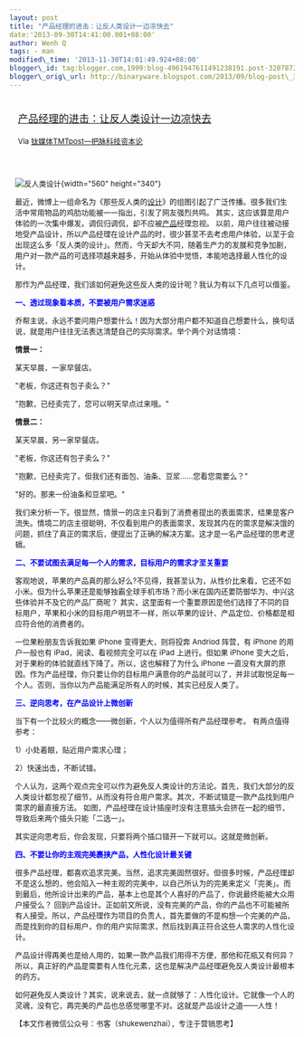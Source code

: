```yaml
--- 
layout: post 
title: "产品经理的进击：让反人类设计一边凉快去" 
date:'2013-09-30T14:41:00.001+08:00' 
author: Wenh Q
tags: - man
modified\_time: '2013-11-30T14:01:49.924+08:00' 
blogger\_id: tag:blogger.com,1999:blog-4961947611491238191.post-3207873653732812950
blogger\_orig\_url: http://binaryware.blogspot.com/2013/09/blog-post\_30.html
---
```

<div style="margin: 10px; padding: 5px;">

<div style="font-size: 18px;">

[产品经理的进击：让反人类设计一边凉快去](http://www.tmtpost.com/67728.html)

</div>

<div style="font-size: 13px;">

Via [钛媒体TMTpost—把脉科技资本论](http://www.tmtpost.com/)

</div>

</div>

<div style="font-size: 13px; padding: 15px 0 10px 10px;">

![反人类设计](http://www.tmtpost.com/wp-content/uploads/2013/09/138046153354.jpg "反人类设计"){width="560"
height="340"}

最近，微博上一组命名为《那些反人类的[设计](http://www.tmtpost.com/tag/%E8%AE%BE%E8%AE%A1 "查看 设计 中的全部文章")》的组图引起了广泛传播。很多我们生活中常用物品的鸡肋功能被一一指出，引发了网友强烈共鸣。
其实，这应该算是用户体验的一次集中爆发。调侃归调侃，却不应被[产品](http://www.tmtpost.com/tag/%E4%BA%A7%E5%93%81 "查看 产品 中的全部文章")经理忽视。
以前，用户往往被动接地受产品设计，所以产品经理在设计产品的时，很少甚至不去考虑用户体验，以至于会出现这么多「反人类的设计」。然而，今天却大不同，随着生产力的发展和竞争加剧，用户对一款产品的可选择项越来越多，开始从体验中觉悟，本能地选择最人性化的设计。

那作为产品经理，我们该如何避免这些反人类的设计呢？我认为有以下几点可以借鉴。

<span
style="color: blue;">**一、透过现象看本质，不要被用户需求迷惑**</span>

乔帮主说，永远不要问用户想要什么！因为大部分用户都不知道自己想要什么，换句话说，就是用户往往无法表达清楚自己的实际需求。举个两个对话情境：

**情景一：**

某天早晨，一家早餐店。

"老板，你这还有包子卖么？"

"抱歉，已经卖完了，您可以明天早点过来哦。"

**情景二：**

某天早晨，另一家早餐店。

"老板，你这还有包子卖么？"

"抱歉，已经卖完了。但我们还有面包、油条、豆浆……您看您需要么？"

"好的。那来一份油条和豆浆吧。"

我们来分析一下。很显然，情景一的店主只看到了消费者提出的表面需求，结果是客户流失。情境二的店主很聪明，不仅看到用户的表面需求，发现其内在的需求是解决饿的问题，抓住了真正的需求后，便提出了正确的解决方案。这才是一名产品经理的思考逻辑。



<span
style="color: blue;">**二、不要试图去满足每一个人的需求，目标用户的需求才至关重要**</span>

客观地说，苹果的产品真的那么好么?不见得，我甚至认为，从性价比来看，它还不如小米。但为什么苹果还是能够独霸全球手机市场？而小米在国内还要防御华为、中兴这些体验并不及它的产品厂商呢？
其实，这里面有一个重要原因是他们选择了不同的目标用户，苹果和小米的目标用户明显不一样，所以苹果的设计、产品定位、价格都是相应符合他的消费者的。

一位果粉朋友告诉我如果 iPhone 变得更大，则将投奔 Andriod 阵营，有 iPhone
的用户一般也有 iPad，阅读、看视频完全可以在 iPad 上进行。但如果 iPhone
变大之后，对于果粉的体验就直线下降了。所以，这也解释了为什么 iPhone
一直没有大屏的原因。作为产品经理，你只要让你的目标用户满意你的产品就可以了，并非试取悦足每一个人。否则，当你以为产品能满足所有人的时候，其实已经反人类了。



<span style="color: blue;">**三、逆向思考，在产品设计上微创新**</span>

当下有一个比较火的概念——微创新，个人以为值得所有产品经理参考。
有两点值得参考：

1）小处着眼，贴近用户需求心理；

2）快速出击，不断试错。

个人认为，这两个观点完全可以作为避免反人类设计的方法论。首先，我们大部分的反人类设计都忽视了细节，从而没有符合用户需求。其次，不断试错是一款产品找到用户需求的最直接方法。
如图，产品经理在设计插座时没有注意插头会挤在一起的细节，导致后来两个插头只能「二选一」。

其实逆向思考后，你会发现，只要将两个插口错开一下就可以。这就是微创新。



<span
style="color: blue;">**四、不要让你的主观完美裹挟产品，人性化设计最关键**</span>

很多产品经理，都喜欢追求完美。当然，追求完美固然很好。但很多时候，产品经理却不是这么想的，他会陷入一种主观的完美中，以自己所认为的完美来定义「完美」。而到最后，他所设计出来的产品，基本上也是其个人喜好的产品了，你说最终能被大众用户接受么？
回到产品设计。正如前文所说，没有完美的产品，你的产品也不可能被所有人接受。所以，产品经理作为项目的负责人，首先要做的不是构想一个完美的产品，而是找到你的目标用户，你的用户实际需求，然后找到真正符合这些人需求的人性化设计。

产品设计得再美也是给人用的，如果一款产品我们用得不方便，那他和花瓶又有何异？所以，真正好的产品是需要有人性化元素，这也是解决产品经理避免反人类设计最根本的药方。

如何避免反人类设计？其实，说来说去，就一点就够了：人性化设计。它就像一个人的灵魂，没有它，再完美的产品也总感觉哪里不对。这就是产品设计之道——人性！



【本文作者微信公众号：书客（shukewenzhai），专注于营销思考】

</div>
